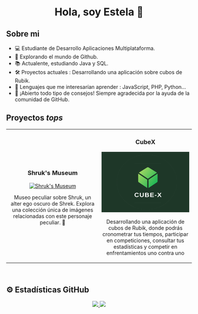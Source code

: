 <div align="center">
  <h1 align="center">Hola, soy Estela 👋</h1>
</div>

## Sobre mi
- 💻 Estudiante de Desarrollo Aplicaciones Multiplataforma.
- 🔎 Explorando el mundo de Github.
- 📚 Actualente, estudiando Java y SQL.
- 🛠️ Proyectos actuales : Desarrollando una aplicación sobre cubos de Rubik.
- 🚀 Lenguajes que me interesarían aprender : JavaScript, PHP, Python...
- 🤝 ¡Abierto todo tipo de consejos! Siempre agradecida por la ayuda de la comunidad de GitHub.

## Proyectos *tops*
<table>
  <tr>
    <td width="50%">
      <h3 align="center">Shruk's Museum</h3>
      <div align="center">
        <a href="[https://github.com/estelaV9/sepuede_final](https://github.com/estelaV9/estelaV9/blob/main/Shruk's_Museum.png)" target="_blank">
          <img src="" width="400" alt="Shruk's Museum">
        </a>
        <p>Museo peculiar sobre Shruk, un alter ego oscuro de Shrek. Explora una colección única de imágenes relacionadas con este personaje peculiar. 🐸</p>
      </div>
    <td width="50%">
      <h3 align="center">CubeX</h3>
      <div align="center">
        <a href="" target="_blank">
          <img src="https://github.com/estelaV9/estelaV9/blob/main/CubeX.png" width="400" alt="CubeX">
        </a>
        <p>Desarrollando una aplicación de cubos de Rubik, donde podrás cronometrar tus tiempos, participar en competiciones, consultar tus estadísticas y competir en enfrentamientos uno contra uno</p>
      </div>           
 </tr>                                                           
</table>  
<br>


## ⚙️ Estadísticas GitHub 
<p align="center">
<a href="https://github.com/estelaV9">
  <img height="180em" src="https://github-readme-stats-eight-theta.vercel.app/api?username=estelaV9&show_icons=true&theme=algolia&include_all_commits=true&count_private=true"/>
  <img height="180em" src="https://github-readme-stats-eight-theta.vercel.app/api/top-langs/?username=estelaV9&layout=compact&langs_count=8&theme=algolia"/>
</a>
</p>
